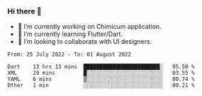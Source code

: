 ### Hi there 👋

<!--
**devcat37/devcat37** is a ✨ _special_ ✨ repository because its `README.md` (this file) appears on your GitHub profile.-->


- 🔭 I’m currently working on Chimicum application.
- 🌱 I’m currently learning Flutter/Dart.
- 👯 I’m looking to collaborate with UI designers.
<!-- - 🤔 I’m looking for help with ... -->

<!--START_SECTION:waka-->

```text
From: 25 July 2022 - To: 01 August 2022

Dart    13 hrs 13 mins  ████████████████████████░   95.50 %
XML     29 mins         █░░░░░░░░░░░░░░░░░░░░░░░░   03.55 %
YAML    6 mins          ▒░░░░░░░░░░░░░░░░░░░░░░░░   00.74 %
Other   1 min           ░░░░░░░░░░░░░░░░░░░░░░░░░   00.21 %
```

<!--END_SECTION:waka-->
